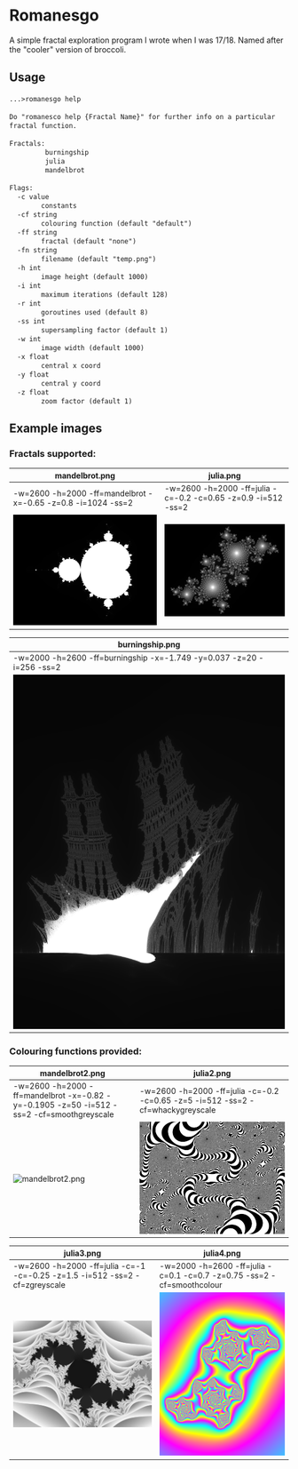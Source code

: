 # Romanesgo

A simple fractal exploration program I wrote when I was 17/18.
Named after the "cooler" version of broccoli.

## Usage

``` 
...>romanesgo help

Do "romanesco help {Fractal Name}" for further info on a particular fractal function.

Fractals:
         burningship
         julia
         mandelbrot

Flags:
  -c value
        constants
  -cf string
        colouring function (default "default")
  -ff string
        fractal (default "none")
  -fn string
        filename (default "temp.png")
  -h int
        image height (default 1000)
  -i int
        maximum iterations (default 128)
  -r int
        goroutines used (default 8)
  -ss int
        supersampling factor (default 1)
  -w int
        image width (default 1000)
  -x float
        central x coord
  -y float
        central y coord
  -z float
        zoom factor (default 1)
```

## Example images

### Fractals supported:

| mandelbrot.png                                               | julia.png                                                     |
|--------------------------------------------------------------|---------------------------------------------------------------|
| -w=2600 -h=2000 -ff=mandelbrot -x=-0.65 -z=0.8 -i=1024 -ss=2 | -w=2600 -h=2000 -ff=julia -c=-0.2 -c=0.65 -z=0.9 -i=512 -ss=2 |
| ![mandelbrot.png](/example%20images/mandelbrot.png)          | ![julia.png](/example%20images/julia.png)                     |

| burningship.png                                                       |
|-----------------------------------------------------------------------|
| -w=2000 -h=2600 -ff=burningship -x=-1.749 -y=0.037 -z=20 -i=256 -ss=2 |
| ![burningship.png](/example%20images/burningship.png)                 |

### Colouring functions provided:

| mandelbrot2.png                                                                           | julia2.png                                                                      |
|-------------------------------------------------------------------------------------------|---------------------------------------------------------------------------------|
| -w=2600 -h=2000 -ff=mandelbrot -x=-0.82 -y=-0.1905 -z=50 -i=512 -ss=2 -cf=smoothgreyscale | -w=2600 -h=2000 -ff=julia -c=-0.2 -c=0.65 -z=5 -i=512 -ss=2 -cf=whackygreyscale |
| ![mandelbrot2.png](/example%20images/mandelbrot2.png)                                     | ![julia2.png](/example%20images/julia2.png)                                     |

| julia3.png                                                                  | julia4.png                                                             |
|-----------------------------------------------------------------------------|------------------------------------------------------------------------|
| -w=2600 -h=2000 -ff=julia -c=-1 -c=-0.25 -z=1.5 -i=512 -ss=2 -cf=zgreyscale | -w=2000 -h=2600 -ff=julia -c=0.1 -c=0.7 -z=0.75 -ss=2 -cf=smoothcolour |
| ![julia3.png](/example%20images/julia3.png)                                 | ![julia4.png](/example%20images/julia4.png)                            |



  
